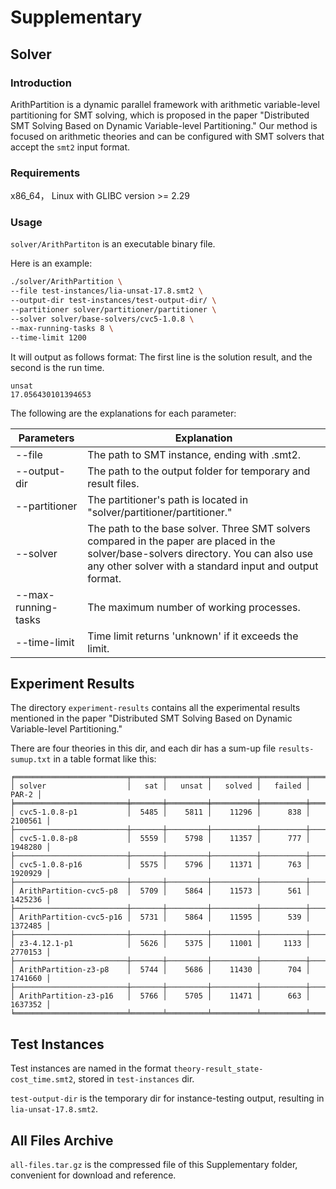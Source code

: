 # Supplementary

## Solver

### Introduction

ArithPartition is a dynamic parallel framework with arithmetic variable-level partitioning for SMT solving, which is proposed in the paper "Distributed SMT Solving Based on Dynamic Variable-level Partitioning."
Our method is focused on arithmetic theories and can be configured with SMT solvers that accept the `smt2` input format.

<!-- [![pFmSkTI.png](https://s11.ax1x.com/2024/01/24/pFmSkTI.png)](https://imgse.com/i/pFmSkTI) -->

### Requirements

x86_64， Linux with GLIBC version >= 2.29


### Usage

`solver/ArithPartiton` is an executable binary file.

Here is an example:

```bash
./solver/ArithPartition \
--file test-instances/lia-unsat-17.8.smt2 \
--output-dir test-instances/test-output-dir/ \
--partitioner solver/partitioner/partitioner \
--solver solver/base-solvers/cvc5-1.0.8 \
--max-running-tasks 8 \
--time-limit 1200
```

It will output as follows format:
The first line is the solution result, and the second is the run time.

```
unsat
17.056430101394653
```

The following are the explanations for each parameter:


| Parameters          | Explanation                                                  |
| ------------------- | ------------------------------------------------------------ |
| --file              | The path to SMT instance, ending with .smt2.                 |
| --output-dir        | The path to the output folder for temporary and result files. |
| --partitioner       | The partitioner's path is located in "solver/partitioner/partitioner." |
| --solver            | The path to the base solver. Three SMT solvers compared in the paper are placed in the solver/base-solvers directory. You can also use any other solver with a standard input and output format. |
| --max-running-tasks | The maximum number of working processes.                     |
| --time-limit        | Time limit returns 'unknown' if it exceeds the limit.       |

## Experiment Results

The directory `experiment-results` contains all the experimental results mentioned in the paper "Distributed SMT Solving Based on Dynamic Variable-level Partitioning."

There are four theories in this dir, and each dir has a sum-up file `results-sumup.txt` in a table format like this:

```
╒═════════════════════════╤═══════╤═════════╤══════════╤══════════╤═════════╕
│ solver                  │   sat │   unsat │   solved │   failed │   PAR-2 │
╞═════════════════════════╪═══════╪═════════╪══════════╪══════════╪═════════╡
│ cvc5-1.0.8-p1           │  5485 │    5811 │    11296 │      838 │ 2100561 │
├─────────────────────────┼───────┼─────────┼──────────┼──────────┼─────────┤
│ cvc5-1.0.8-p8           │  5559 │    5798 │    11357 │      777 │ 1948280 │
├─────────────────────────┼───────┼─────────┼──────────┼──────────┼─────────┤
│ cvc5-1.0.8-p16          │  5575 │    5796 │    11371 │      763 │ 1920929 │
├─────────────────────────┼───────┼─────────┼──────────┼──────────┼─────────┤
│ ArithPartition-cvc5-p8  │  5709 │    5864 │    11573 │      561 │ 1425236 │
├─────────────────────────┼───────┼─────────┼──────────┼──────────┼─────────┤
│ ArithPartition-cvc5-p16 │  5731 │    5864 │    11595 │      539 │ 1372485 │
├─────────────────────────┼───────┼─────────┼──────────┼──────────┼─────────┤
│ z3-4.12.1-p1            │  5626 │    5375 │    11001 │     1133 │ 2770153 │
├─────────────────────────┼───────┼─────────┼──────────┼──────────┼─────────┤
│ ArithPartition-z3-p8    │  5744 │    5686 │    11430 │      704 │ 1741660 │
├─────────────────────────┼───────┼─────────┼──────────┼──────────┼─────────┤
│ ArithPartition-z3-p16   │  5766 │    5705 │    11471 │      663 │ 1637352 │
╘═════════════════════════╧═══════╧═════════╧══════════╧══════════╧═════════╛
```

## Test Instances

Test instances are named in the format `theory-result_state-cost_time.smt2`, stored in `test-instances` dir.

`test-output-dir` is the temporary dir for instance-testing output, resulting in `lia-unsat-17.8.smt2`.


## All Files Archive

`all-files.tar.gz` is the compressed file of this Supplementary folder, convenient for download and reference.
